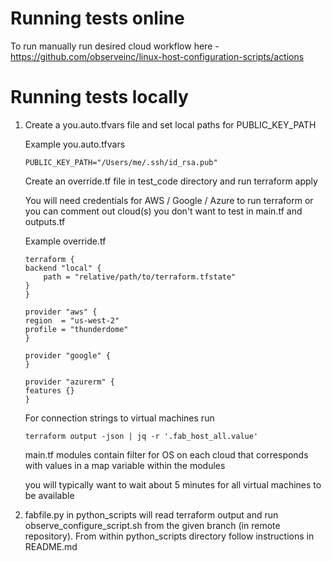 # Running tests online
To run manually run desired cloud workflow here - https://github.com/observeinc/linux-host-configuration-scripts/actions

# Running tests locally
1. Create a you.auto.tfvars file and set local paths for PUBLIC_KEY_PATH

    Example you.auto.tfvars

    ```
    PUBLIC_KEY_PATH="/Users/me/.ssh/id_rsa.pub"
    ```

    Create an override.tf file in test_code directory and run terraform apply

    You will need credentials for AWS / Google / Azure to run terraform or you can comment out cloud(s) you don't want to test in main.tf and outputs.tf

    Example override.tf

    ```
    terraform {
    backend "local" {
        path = "relative/path/to/terraform.tfstate"
    }
    }

    provider "aws" {
    region  = "us-west-2"
    profile = "thunderdome"
    }

    provider "google" {
    }

    provider "azurerm" {
    features {}
    }
    ```

    For connection strings to virtual machines run

    ```
    terraform output -json | jq -r '.fab_host_all.value'
    ```

    main.tf modules contain filter for OS on each cloud that corresponds with values in a map variable within the modules

    you will typically want to wait about 5 minutes for all virtual machines to be available

2. fabfile.py in python_scripts will read terraform output and run observe_configure_script.sh from the given branch (in remote repository).  From within python_scripts directory follow instructions in README.md